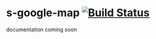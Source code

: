 # s-google-map [![Build Status](https://travis-ci.org/Coffeekraken/s-google-map-component.svg?branch=master)](https://travis-ci.org/Coffeekraken/s-google-map-component)

documentation coming soon
